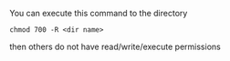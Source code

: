 You can execute this command to the directory

`chmod 700 -R <dir name>`

then others do not have read/write/execute permissions

